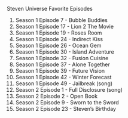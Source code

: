 Steven Universe Favorite Episodes

1. Season 1 Episode 7 - Bubble Buddies
2. Season 1 Episode 17 - Lion 2 The Movie
3. Season 1 Episode 19 - Roses Room
4. Season 1 Episode 24 - Indirect Kiss
5. Season 1 Episode 26 - Ocean Gem
6. Season 1 Episode 30 - Island Adventure
7. Season 1 Episode 32 - Fusion Cuisine
8. Season 1 Episode 37 - Alone Together
9. Season 1 Episode 39 - Future Vision
10. Season 1 Episode 42 - Winter Forecast
11. Season 1 Episode 49 - Jailbreak (song)
12. Season 2 Episode 1 - Full Disclosure (song)
13. Season 2 Episode 2 - Open Book
14. Season 2 Episode 9 - Sworn to the Sword
15. Season 2 Episode 23 - Steven’s Birthday
